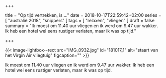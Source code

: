 +++

title = "Op tijd vertrekken, is …"
date = 2018-10-17T22:59:42+02:00
series = [ "australië 2018", "snippers" ]
tags = [ "relaxen", "vliegen" ] 
draft = false
summary = "Ik moest om 11.40 uur vliegen en ik werd om 9.47 uur wakker. Ik heb een hotel wel eens rustiger verlaten, maar ik was op tijd."

+++

{{< image-lightbox--rect src="IMG_0932.jpg" id="181017_1" alt="staart van het Virgin Air vliegtuig" figcaption="" >}}

Ik moest om 11.40 uur vliegen en ik werd om 9.47 uur wakker. Ik heb een hotel wel eens rustiger verlaten, maar ik was op tijd.



	